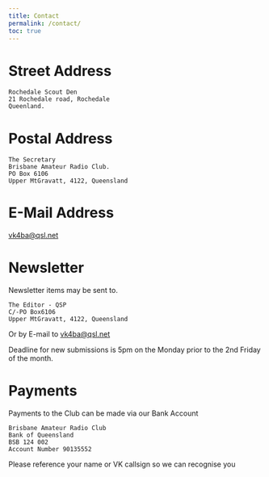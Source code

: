 ```yaml
---
title: Contact
permalink: /contact/
toc: true
---
```


# Street Address

```
Rochedale Scout Den
21 Rochedale road, Rochedale
Queenland.
```

# Postal Address

```
The Secretary
Brisbane Amateur Radio Club.
PO Box 6106
Upper MtGravatt, 4122, Queensland
```

# E-Mail Address

[vk4ba@qsl.net](mailto:vk4ba@qsl.net)

# Newsletter

Newsletter items may be sent to.

```
The Editor - QSP
C/-PO Box6106
Upper MtGravatt, 4122, Queensland
```

Or by E-mail to [vk4ba@qsl.net](mailto:vk4ba@qsl.net)

Deadline for new submissions is 5pm on the Monday prior to the 2nd Friday of the month.


# Payments

Payments to the Club can be made via our Bank Account

```
Brisbane Amateur Radio Club
Bank of Queensland
BSB 124 002
Account Number 90135552
```

Please reference your name or VK callsign so we can recognise you
